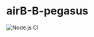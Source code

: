 # airB-B-pegasus
![Node.js CI](https://github.com/bozsta/airB-B-pegasus/workflows/Node.js%20CI/badge.svg)
